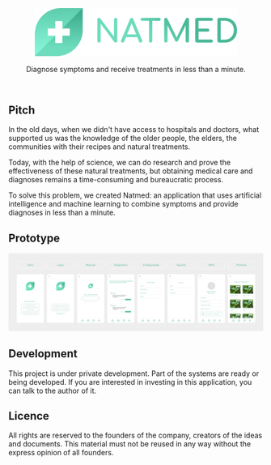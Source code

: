 <br><br>

<p align="center">
  <img src="documents/logo-without-background.png" width="400px">
</p>

<p align="center">
  Diagnose symptoms and receive treatments in less than a minute.
</p>

<br>

## Pitch

In the old days, when we didn't have access to hospitals and doctors, what supported us was the knowledge of the older people, the elders, the communities with their recipes and natural treatments.

Today, with the help of science, we can do research and prove the effectiveness of these natural treatments, but obtaining medical care and diagnoses remains a time-consuming and bureaucratic process.

To solve this problem, we created Natmed: an application that uses artificial intelligence and machine learning to combine symptoms and provide diagnoses in less than a minute.

## Prototype

<p align="center">
  <img src="documents/prototype.png">
</p>

## Development
This project is under private development. Part of the systems are ready or being developed. If you are interested in investing in this application, you can talk to the author of it.

## Licence

All rights are reserved to the founders of the company, creators of the ideas and documents. This material must not be reused in any way without the express opinion of all founders.
